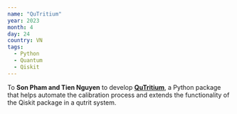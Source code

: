 ```yaml
---
name: "QuTritium"
year: 2023
month: 4
day: 24
country: VN
tags:
  - Python
  - Quantum
  - Qiskit
---
```

To **Son Pham and Tien Nguyen** to develop **[QuTritium](https://github.com/spham1611/qutritium)**, a Python package that helps automate the calibration process and extends the functionality of the Qiskit package in a qutrit system.
